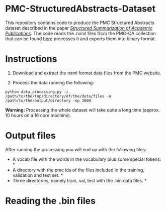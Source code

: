 # PMC-StructuredAbstracts-Dataset
This repository contains code to produce the PMC Structured Abstracts dataset described in the paper *[Structured Summarization of Academic Publications](https://arxiv.org/abs/1905.07695)*. The code reads the .nxml files from the PMC-OA collection that can be found [here](https://www.ncbi.nlm.nih.gov/pmc/tools/openftlist) processes it and exports them into binary format.

# Instructions
1. Download and extract the nxml format data files from the PMC website.

2. Process the data running the following: 
```
python data_processing.py -i /path/to/the/top/directory/of/the/data/files -o /path/to/the/output/directory -np 1000
```

**Warning:** Processing the whole dataset will take quite a long time (approx. 10 hours on a 16 core machine).

# Output files
After running the processing you will end up with the following files:
* A vocab file with the words in the vocabulary plus some special tokens. *
* A directory with the pmc ids of the files included in the training, validation and test set. *
* Three directories, namely train, val, test with the .bin data files. *

# Reading the .bin files
